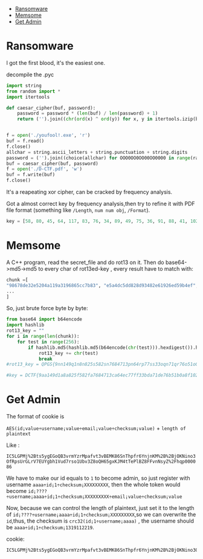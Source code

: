 <!-- TOC -->

- [Ransomware](#ransomware)
- [Memsome](#memsome)
- [Get Admin](#get-admin)

<!-- /TOC -->
# Ransomware

I got the first blood, it's the easiest one.


decompile the .pyc 
```py
import string
from random import *
import itertools

def caesar_cipher(buf, password):
    password = password * (len(buf) / len(password) + 1)
    return ('').join((chr(ord(x) ^ ord(y)) for x, y in itertools.izip(buf, password)))


f = open('./youfool!.exe', 'r')
buf = f.read()
f.close()
allchar = string.ascii_letters + string.punctuation + string.digits
password = ('').join((choice(allchar) for OOO0OO0OO00OO0000 in range(randint(60, 60))))
buf = caesar_cipher(buf, password)
f = open('./D-CTF.pdf', 'w')
buf = f.write(buf)
f.close()
```

It's a reapeating xor cipher, can be cracked by frequency analysis.

Got a almost correct key by frequency analysis,then try to refine  it with PDF file format (something like `/Length`, `num num obj`, `/Format`).

```py
key = [58, 80, 45, 64, 117, 83, 76, 34, 89, 49, 75, 36, 91, 88, 41, 102, 103, 91, 124, 34, 46, 52, 53, 89, 113, 57, 105, 62, 101, 86, 41, 60, 48, 67, 58, 40, 39, 113, 52, 110, 80, 91, 104, 71, 100, 47, 69, 101, 88, 43, 69, 55, 44, 50, 79, 34, 43, 58, 91, 50]
```

# Memsome

A C++ program, read the secret_file and do rot13 on it.
Then do base64->md5->md5 to every char of rot13ed-key , every result have to match with:

```py
chunk =[
"98678de32e5204a119a3196865cc7b83", "e5a4dc5dd828d93482e61926ed59b4ef", "68e8416fe8d00cca1950830c707f1e22", "226c14d44cd4e179b24b33a4103963c2", "0b3dfc575614989f78f220e037543e55", "75ac02c02f1f132e6c7314cad02f17cd",
...
]
```

So, just brute force byte by byte:

```py
from base64 import b64encode
import hashlib
rot13_key = ""
for i in range(len(chunk)):
    for test in range(256):
        if hashlib.md5(hashlib.md5(b64encode(chr(test))).hexdigest()).hexdigest() == chunk[i]:
            rot13_key += chr(test)
            break
#rot13_key = QPGS{9nn149q1n8n825s582sn7684713pn64rp77ss33oqn71qr76o51o0n8s1026303p}

#key = DCTF{9aa149d1a8a825f582fa7684713ca64ec77ff33bda71de76b51b0a8f1026303c}
```

# Get Admin

The format of cookie is

`AES(id¡value÷username¡value÷email¡value÷checksum¡value)` + `length of plaintext`

Like :

`IC5LGPMj%2Bts5ygEGoQB3vrmYzrMpafvt3vBEMK86SnThpfr6YnjnKM%2B%2BjOKNino3OfRpsUrGLrV7EUYgbh1Vud7rso1Ubv3Z8oQH65gxKJM4tTePlBZ8FFvnNsyZ%2Fhqp000086`

We have to make our id equals to `1` to become admin, so just register with username  `aaaa÷id¡1÷checksum¡XXXXXXXXX`, then the whole token would become `id¡????÷username¡aaaa÷id¡1÷checksum¡XXXXXXXXX÷email¡value÷checksum¡value`

Now, because we can control the length of plaintext, just set it to the length of `id¡????÷username¡aaaa÷id¡1÷checksum¡XXXXXXXXX`,so we can overwrite the `id`,thus, the checksum is `crc32(id¡1÷username¡aaaa)` , the username should be `aaaa÷id¡1÷checksum¡1319112219`.

cookie:
```
IC5LGPMj%2Bts5ygEGoQB3vrmYzrMpafvt3vBEMK86SnThpfr6YnjnKM%2B%2BjOKNino3OfRpsUrGLrV7EUYgbh1Vud7rso1Ubv3Z8oQH65gxKJM4tTePlBZ8FFvnNsyZ%2Fhqp000052
```